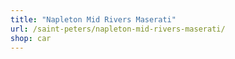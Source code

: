 ```yaml
---
title: "Napleton Mid Rivers Maserati"
url: /saint-peters/napleton-mid-rivers-maserati/
shop: car
---
```

